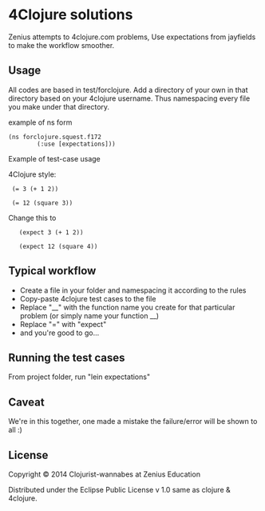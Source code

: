 # 4Clojure solutions

Zenius attempts to 4clojure.com problems, Use expectations from jayfields to make the workflow 
smoother. 

## Usage

All codes are based in test/forclojure. Add a directory of your own in that directory based on
your 4clojure username. Thus namespacing every file you make under that directory.

example of ns form 

	(ns forclojure.squest.f172
    	    (:use [expectations]))

Example of test-case usage

4Clojure style:

	 (= 3 (+ 1 2))

	 (= 12 (square 3))

Change this to 

       (expect 3 (+ 1 2))

       (expect 12 (square 4))

## Typical workflow

+ Create a file in your folder and namespacing it according to the rules
+ Copy-paste 4clojure test cases to the file
+ Replace "__" with the function name you create for that particular problem (or simply name your function __)
+ Replace "=" with "expect"
+ and you're good to go...


## Running the test cases

From project folder, run "lein expectations"

## Caveat

We're in this together, one made a mistake the failure/error will be shown to all :)

## License

Copyright © 2014 Clojurist-wannabes at Zenius Education

Distributed under the Eclipse Public License v 1.0 same as clojure & 4clojure.
